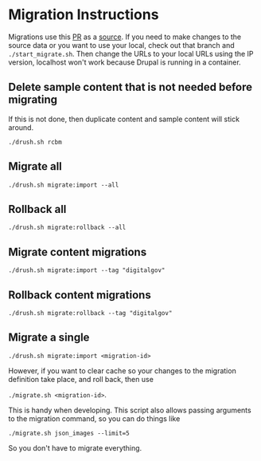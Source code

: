 # Migration Instructions

Migrations use this [PR](https://github.com/GSA/digitalgov.gov/pull/8254) as a [source](https://federalist-466b7d92-5da1-4208-974f-d61fd4348571.sites.pages.cloud.gov/preview/gsa/digitalgov.gov/nl-json-endpoints). If you need to make changes to the source data or you want to use your local, check out that branch and `./start_migrate.sh`. Then change the URLs to your local URLs using the IP version, localhost won't work because Drupal is running in a container.

## Delete sample content that is not needed before migrating

If this is not done, then duplicate content and sample content will stick around.

`./drush.sh rcbm`

## Migrate all

`./drush.sh migrate:import --all`

## Rollback all

`./drush.sh migrate:rollback --all`

## Migrate content migrations

`./drush.sh migrate:import --tag "digitalgov"`

## Rollback content migrations

`./drush.sh migrate:rollback --tag "digitalgov"`

## Migrate a single

`./drush.sh migrate:import <migration-id>`

However, if you want to clear cache so your changes to the migration definition take place, and roll back, then use

`./migrate.sh <migration-id>`.

This is handy when developing. This script also allows passing arguments to the migration command, so you can do things like

`./migrate.sh json_images --limit=5`

So you don't have to migrate everything.
